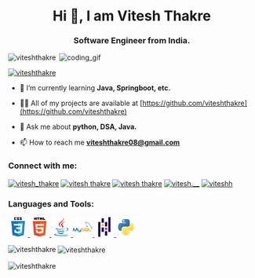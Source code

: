 <h1 align="center">Hi 👋, I am Vitesh Thakre</h1>
<h3 align="center">Software Engineer from India.</h3>

<img align="right" alt="coding_gif" width="400" src = "https://miro.medium.com/max/724/1*lhOax3cZATGZwEhG0uTYRA.gif">

<p align="left"> <img src="https://komarev.com/ghpvc/?username=viteshthakre&label=Profile%20views&color=0e75b6&style=flat" alt="viteshthakre" /> </p>

<p align="left"> <a href="https://github.com/ryo-ma/github-profile-trophy"><img src="https://github-profile-trophy.vercel.app/?username=viteshthakre" alt="viteshthakre" /></a> </p>

- 🌱 I’m currently learning **Java, Springboot, etc.**

- 👨‍💻 All of my projects are available at [https://github.com/viteshthakre](https://github.com/viteshthakre)

- 💬 Ask me about **python, DSA, Java.**

- 📫 How to reach me **viteshthakre08@gmail.com**

<h3 align="left">Connect with me:</h3>
<p align="left">
<a href="https://twitter.com/vitesh_thakre" target="blank"><img align="center" src="https://raw.githubusercontent.com/rahuldkjain/github-profile-readme-generator/master/src/images/icons/Social/twitter.svg" alt="vitesh_thakre" height="30" width="40" /></a>
<a href="https://linkedin.com/in/viteshthakre" target="blank"><img align="center" src="https://raw.githubusercontent.com/rahuldkjain/github-profile-readme-generator/master/src/images/icons/Social/linked-in-alt.svg" alt="vitesh thakre" height="30" width="40" /></a>
<a href="https://fb.com/viteshthakre11" target="blank"><img align="center" src="https://raw.githubusercontent.com/rahuldkjain/github-profile-readme-generator/master/src/images/icons/Social/facebook.svg" alt="vitesh thakre" height="30" width="40" /></a>
<a href="https://instagram.com/vitesh.__" target="blank"><img align="center" src="https://raw.githubusercontent.com/rahuldkjain/github-profile-readme-generator/master/src/images/icons/Social/instagram.svg" alt="vitesh.__" height="30" width="40" /></a>
<a href="https://www.leetcode.com/viteshh" target="blank"><img align="center" src="https://raw.githubusercontent.com/rahuldkjain/github-profile-readme-generator/master/src/images/icons/Social/leet-code.svg" alt="viteshh" height="30" width="40" /></a>
</p>

<h3 align="left">Languages and Tools:</h3>
<p align="left"> <a href="https://www.w3schools.com/css/" target="_blank" rel="noreferrer"> <img src="https://raw.githubusercontent.com/devicons/devicon/master/icons/css3/css3-original-wordmark.svg" alt="css3" width="40" height="40"/> </a> <a href="https://www.w3.org/html/" target="_blank" rel="noreferrer"> <img src="https://raw.githubusercontent.com/devicons/devicon/master/icons/html5/html5-original-wordmark.svg" alt="html5" width="40" height="40"/> </a> <a href="https://www.java.com" target="_blank" rel="noreferrer"> <img src="https://raw.githubusercontent.com/devicons/devicon/master/icons/java/java-original.svg" alt="java" width="40" height="40"/> </a> <a href="https://www.mysql.com/" target="_blank" rel="noreferrer"> <img src="https://raw.githubusercontent.com/devicons/devicon/master/icons/mysql/mysql-original-wordmark.svg" alt="mysql" width="40" height="40"/> </a> <a href="https://pandas.pydata.org/" target="_blank" rel="noreferrer"> <img src="https://raw.githubusercontent.com/devicons/devicon/2ae2a900d2f041da66e950e4d48052658d850630/icons/pandas/pandas-original.svg" alt="pandas" width="40" height="40"/> </a> <a href="https://www.python.org" target="_blank" rel="noreferrer"> <img src="https://raw.githubusercontent.com/devicons/devicon/master/icons/python/python-original.svg" alt="python" width="40" height="40"/> </a> </p>

<p><img align="left" src="https://github-readme-stats.vercel.app/api/top-langs?username=viteshthakre&show_icons=true&locale=en&layout=compact" alt="viteshthakre" /></p>

<p>&nbsp;<img align="center" src="https://github-readme-stats.vercel.app/api?username=viteshthakre&show_icons=true&locale=en" alt="viteshthakre" /></p>

<p><img align="center" src="https://github-readme-streak-stats.herokuapp.com/?user=viteshthakre&" alt="viteshthakre" /></p>
